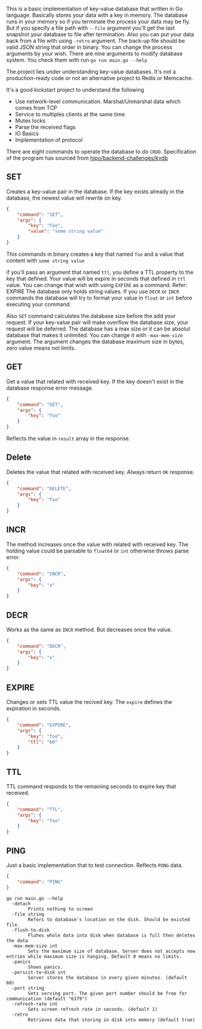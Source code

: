 This is a basic implementation of key-value database that written in Go language. Basically stores your data with a key in memory.
The database runs in your memory so if you terminate the process your data may be fly. But if you specify a file path with `--file` argument you'll get the last snapshot your database to file after termination. Also you can put your data back from a file with using `-retro` argument. The back-up file should be valid JSON string that order in binary. You can change the process arguments by your wish. There are nine arguments to modify database system. You check them with run `go run main.go --help`

The project lies under understanding key-value databases. It's not a production-ready code or not an alternative project to Redis or Memcache. 

It's a good kickstart project to understand the following
* Use network-level communication. Marshal/Unmarshal data which comes from TCP
* Service to multiples clients at the same time
* Mutex locks
* Parse the received flags
* IO Basics
* Implementation of protocol

There are eight commands to operate the database to do `CRUD`.
Specification of the program has sourced from [hipo/backend-challenges/kvdb](https://github.com/Hipo/backend-challenges/tree/master/kvdb)

## SET
Creates a key-value pair in the database. If the key exists already in the database, the newest value will rewrite on key.

```json
{
    "command": "SET",
    "args": {
        "key": "foo",
        "value": "some string value"
    }
}
```
This commands in binary creates a key that named `foo` and a value that content with `some string value`

if you'll pass an argument that named `ttl`, you define a TTL property to the key that defined. Your value will be expire in seconds that defined in `ttl` value. You can change that wish with using `EXPIRE` as a command. Refer: EXPIRE
The database only holds string values. If you use `DECR` or `INCR` commands the database will try to format your value in `float` or `int` before executing your command. 

Also `SET` command calculates the database size before the add your request. If your key-value pair will make overflow the database size, your request will be deferred. The database has a max size or it can be absolut database that makes it unlimited. You can change it with `-max-mem-size` argument. The argument changes the database maximum size in bytes, zero value means not limits.

## GET
Get a value that related with received key. If the key doesn't exist in the database response error message.

```json
{
    "command": "GET",
    "args": {
        "key": "foo"
    }
}
```
Reflects the value in `result` array in the response.

## Delete
Deletes the value that related with received key. Always return `OK` response.

```json
{
    "command": "DELETE",
    "args": {
        "key": "foo"
    }
}
```

## INCR
The method increases once the value with related with received key. The holding value could be parsable to `float64` or `int` otherwise throws parse error.

```json
{
    "command": "INCR",
    "args": {
        "key": "x"
    }
}
```

## DECR
Works as the same as `INCR` method. But decreases once the value.

```json
{
    "command": "DECR",
    "args": {
        "key": "x"
    }
}
```

## EXPIRE
Changes or sets TTL value the recived key. The `expire` defines the expiration in seconds.
```json
{
    "command": "EXPIRE",
    "args": {
        "key": "foo",
        "ttl": "60"
    }
}
```
## TTL
TTL command responds to the remaining seconds to expire key that received.

```json
{
    "command": "TTL",
    "args": {
        "key": "foo"
    }
}
```

## PING
Just a basic implementation that to test connection. Reflects `PONG` data.

```json
{
    "command": "PING"
}
```

```
go run main.go --help
  -detach
        Prints nothing to screen
  -file string
        Refers to database's location on the disk. Should be existed file.
  -flush-to-disk
        Fluhes whole data into disk when database is full then deletes the data
  -max-mem-size int
        Sets the maximum size of database. Server does not accepts new entries while maximum size is hanging. Default 0 means no limits.
  -panics
        Shows panics.
  -persist-to-disk int
        Server stores the database in every given minutes. (default 60)
  -port string
        Sets serving port. The given port number should be free for communication (default "6379")
  -refresh-rate int
        Sets screen refresh rate in seconds. (default 1)
  -retro
        Retrieves data that storing in disk into memory (default true)
```